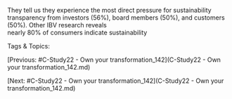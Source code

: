 They tell us they experience the most direct 
pressure for sustainability transparency from 
investors (56%), board members (50%), and 
customers (50%). Other IBV research reveals  
nearly 80% of consumers indicate sustainability  

   Tags & Topics:
   

[Previous: #C-Study22 - Own your transformation_142](C-Study22 - Own your transformation_142.md)

[Next: #C-Study22 - Own your transformation_142](C-Study22 - Own your transformation_142.md)